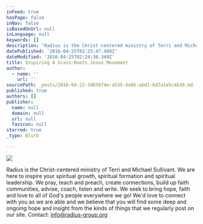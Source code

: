 ```yaml
---
inFeed: true
hasPage: false
inNav: false
isBasedOnUrl: null
inLanguage: null
keywords: []
description: "Radius is the Christ-centered ministry of Terri and Michael Sullivant. We are here to inspire your spiritual growth, spiritual formation and spiritual leadership. We pray, teach and preach, create connections, build up faith communities, advise, coach, listen and write. We seek to bring hope, faith and love to all of God's people everywhere we go! We’d love to connect with you as we are able and we believe that you will find some deep and ongoing hope and insight from the kinds of things that we regularly post on our site. Contact: info@radius-group.org "
datePublished: '2016-04-25T02:25:47.489Z'
dateModified: '2016-04-25T02:24:30.349Z'
title: Inspiring A Grass-Roots Jesus Movement
author:
  - name: ''
    url: ''
sourcePath: _posts/2016-04-22-3d65874e-a535-4e8b-abd1-6d7a1e5c4b39.md
published: true
authors: []
publisher:
  name: null
  domain: null
  url: null
  favicon: null
starred: true
_type: Blurb

---
```

![](https://the-grid-user-content.s3-us-west-2.amazonaws.com/350036f3-9e58-464d-9dbe-2151a9a88f4e.jpg)

Radius is the Christ-centered ministry of Terri and Michael Sullivant. We are here to inspire your spiritual growth, spiritual formation and spiritual leadership. We pray, teach and preach, create connections, build up faith communities, advise, coach, listen and write. We seek to bring hope, faith and love to all of God's people everywhere we go! We'd love to connect with you as we are able and we believe that you will find some deep and ongoing hope and insight from the kinds of things that we regularly post on our site. Contact: info@radius-group.org